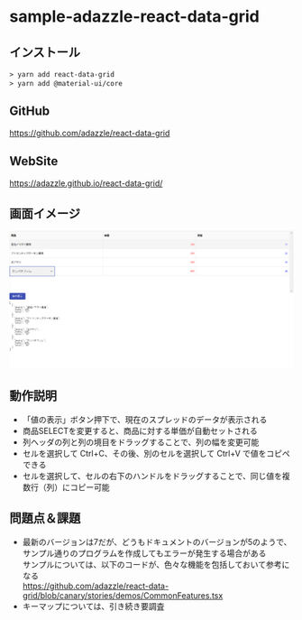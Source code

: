 # sample-adazzle-react-data-grid

## インストール

```
> yarn add react-data-grid
> yarn add @material-ui/core
```

## GitHub

https://github.com/adazzle/react-data-grid

## WebSite

https://adazzle.github.io/react-data-grid/

## 画面イメージ

![Image01](./Image01.png)

## 動作説明

- 「値の表示」ボタン押下で、現在のスプレッドのデータが表示される
- 商品SELECTを変更すると、商品に対する単価が自動セットされる
- 列ヘッダの列と列の境目をドラッグすることで、列の幅を変更可能
- セルを選択して Ctrl+C、その後、別のセルを選択して Ctrl+V で値をコピペできる
- セルを選択して、セルの右下のハンドルをドラッグすることで、同じ値を複数行（列）にコピー可能

## 問題点＆課題

- 最新のバージョンは7だが、どうもドキュメントのバージョンが5のようで、サンプル通りのプログラムを作成してもエラーが発生する場合がある  
サンプルについては、以下のコードが、色々な機能を包括しておいて参考になる  
https://github.com/adazzle/react-data-grid/blob/canary/stories/demos/CommonFeatures.tsx
- キーマップについては、引き続き要調査
